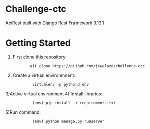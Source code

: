 # Challenge-ctc

ApiRest built with Django Rest Framework 3.13.1

# Getting Started

1) First clone this repository:
```
           git clone https://github.com/jewelazo/challenge-ctc
```
2) Create a virtual environmnent:
```
            virtualenv -p python3 env
```
3)Active virtual environment
4) Install libraries:
```
            (env) pip install -r requirements.txt
```
5)Run command:
```
            (env) python manage.py runserver
```
  
